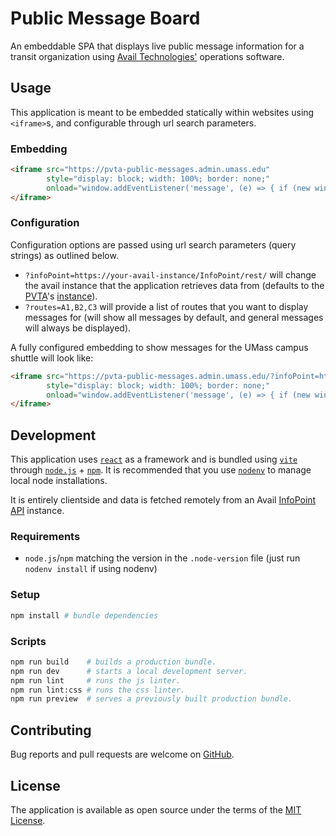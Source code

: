 # Public Message Board

An embeddable SPA that displays live public message information for a transit organization using
[Avail Technologies'][avail] operations software.

## Usage

This application is meant to be embedded statically within websites using `<iframe>`s, and configurable
through url search parameters.

### Embedding

```html
<iframe src="https://pvta-public-messages.admin.umass.edu"
        style="display: block; width: 100%; border: none;"
        onload="window.addEventListener('message', (e) => { if (new window.URL(e.origin).origin === new window.URL(this.src).origin) { this.height = e.data.height; } });">
</iframe>
```

### Configuration

Configuration options are passed using url search parameters (query strings) as outlined below.

- `?infoPoint=https://your-avail-instance/InfoPoint/rest/` will change the avail instance that the application retrieves
  data from (defaults to the [PVTA][pvta]'s [instance][pvta-avail]).
- `?routes=A1,B2,C3` will provide a list of routes that you want to display messages for (will show all messages by
  default, and general messages will always be displayed).

A fully configured embedding to show messages for the UMass campus shuttle will look like:

```html
<iframe src="https://pvta-public-messages.admin.umass.edu/?infoPoint=https://bustracker.pvta.com/InfoPoint/rest&routes=34,35"
        style="display: block; width: 100%; border: none;"
        onload="window.addEventListener('message', (e) => { if (new window.URL(e.origin).origin === new window.URL(this.src).origin) { this.height = e.data.height; } }); ">
</iframe>
```

## Development

This application uses [`react`][react] as a framework and is bundled using [`vite`][vite]
through [`node.js`][nodejs] + [`npm`][npm]. It is recommended that you use
[`nodenv`][nodenv] to manage local node installations.

It is entirely clientside and data is fetched remotely from an Avail [InfoPoint API][infopoint] instance.

### Requirements

- `node.js`/`npm` matching the version in the `.node-version` file (just run `nodenv install` if using nodenv)

### Setup

```sh
npm install # bundle dependencies
```

### Scripts

```sh
npm run build    # builds a production bundle.
npm run dev      # starts a local development server.
npm run lint     # runs the js linter.
npm run lint:css # runs the css linter.
npm run preview  # serves a previously built production bundle.
```

## Contributing

Bug reports and pull requests are welcome on [GitHub][github].

## License

The application is available as open source under the terms of the [MIT License](license).

[avail]: https://www.availtec.com/
[github]: https://github.com/umts/avail-message-board
[infopoint]: https://bustracker.pvta.com/InfoPoint/swagger
[license]: https://opensource.org/licenses/MIT
[nodejs]: https://nodejs.org
[nodenv]: https://github.com/nodenv/nodenv
[npm]: https://www.npmjs.com
[pvta]: https://pvta.com
[pvta-avail]: https://bustracker.pvta.com
[react]: https://react.dev
[vite]: https://vitejs.dev
